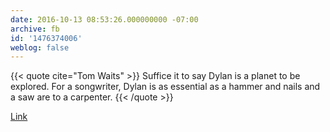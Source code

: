 ```yaml
---
date: 2016-10-13 08:53:26.000000000 -07:00
archive: fb
id: '1476374006'
weblog: false
---
```


{{< quote cite="Tom Waits" >}}
Suffice it to say Dylan is a planet to be explored. For a songwriter, Dylan is as essential as a hammer and nails and a saw are to a carpenter.
{{< /quote >}}

[Link](https://www.theguardian.com/music/2005/mar/20/popandrock1)
